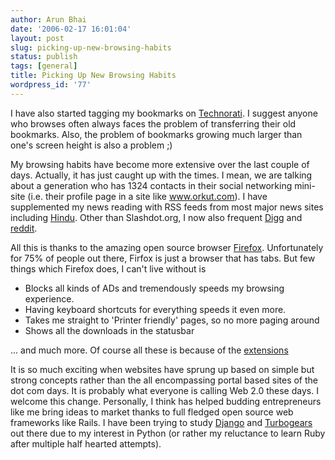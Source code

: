 ```yaml
---
author: Arun Bhai
date: '2006-02-17 16:01:04'
layout: post
slug: picking-up-new-browsing-habits
status: publish
tags: [general]
title: Picking Up New Browsing Habits
wordpress_id: '77'
---
```


I have also started tagging my bookmarks on [Technorati](http://del.icio.us/arun_ravindran). I suggest anyone who browses often always faces the problem of transferring their old bookmarks. Also, the problem of bookmarks growing much larger than one's screen height is also a problem ;)

My browsing habits have become more extensive over the last couple of days. Actually, it has just caught up with the times. I mean, we are talking about a generation who has 1324 contacts in their social networking mini-site (i.e. their profile page in a site like www.orkut.com). I have supplemented my news reading with RSS feeds from most major news sites including [Hindu](http://www.hindu.com/rss/01hdline.xml "Hindu's RSS feed"). Other than Slashdot.org, I now also frequent [Digg](http://digg.com/) and [reddit](http://reddit.com/).

All this is thanks to the amazing open source browser [Firefox](http://www.mozilla.com/firefox/central/). Unfortunately for 75% of people out there, Firfox is just a browser that has tabs. But few things which Firefox does, I can't live without is

* Blocks all kinds of ADs and tremendously speeds my browsing experience.
* Having keyboard shortcuts for everything speeds it even more.
* Takes me straight to 'Printer friendly' pages, so no more paging around
* Shows all the downloads in the statusbar

... and much more. Of course all these is because of the [extensions](https://addons.mozilla.org/)

It is so much exciting when websites have sprung up based on simple but strong concepts rather than the all encompassing portal based sites of the dot com days. It is probably what everyone is calling Web 2.0 these days. I welcome this change. Personally, I think has helped budding entrepreneurs like me bring ideas to market thanks to full fledged open source web frameworks like Rails. I have been trying to study [Django](djangoproject.com/) and [Turbogears](turbogears.org/) out there due to my interest in Python (or rather my reluctance to learn Ruby after multiple half hearted attempts).
